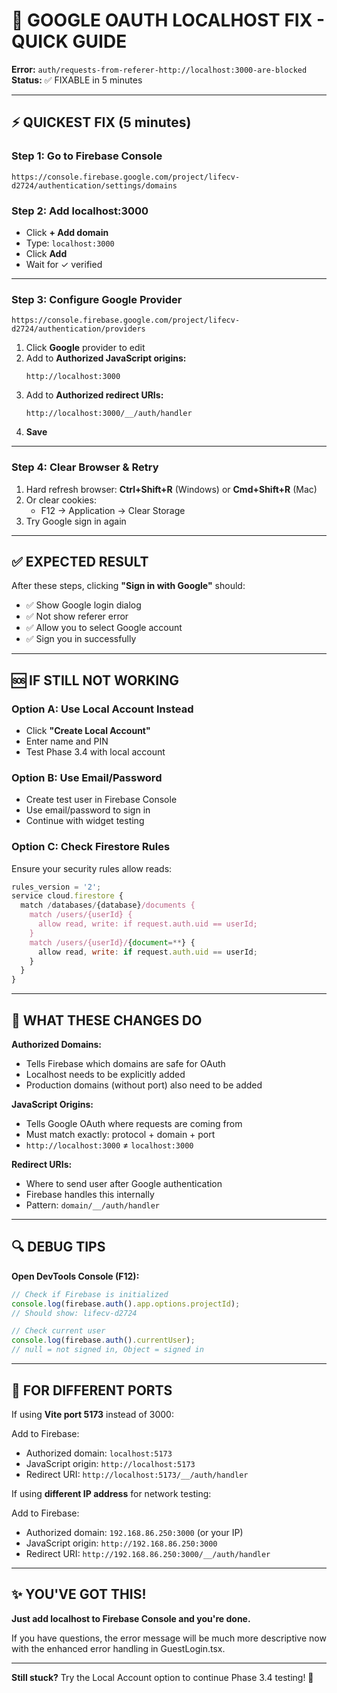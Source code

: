 # 🚀 GOOGLE OAUTH LOCALHOST FIX - QUICK GUIDE

**Error:** `auth/requests-from-referer-http://localhost:3000-are-blocked`  
**Status:** ✅ FIXABLE in 5 minutes

---

## ⚡ QUICKEST FIX (5 minutes)

### Step 1: Go to Firebase Console
```
https://console.firebase.google.com/project/lifecv-d2724/authentication/settings/domains
```

### Step 2: Add localhost:3000
- Click **+ Add domain**
- Type: `localhost:3000`
- Click **Add**
- Wait for ✓ verified

---

### Step 3: Configure Google Provider
```
https://console.firebase.google.com/project/lifecv-d2724/authentication/providers
```

1. Click **Google** provider to edit
2. Add to **Authorized JavaScript origins:**
   ```
   http://localhost:3000
   ```
3. Add to **Authorized redirect URIs:**
   ```
   http://localhost:3000/__/auth/handler
   ```
4. **Save**

---

### Step 4: Clear Browser & Retry
1. Hard refresh browser: **Ctrl+Shift+R** (Windows) or **Cmd+Shift+R** (Mac)
2. Or clear cookies:
   - F12 → Application → Clear Storage
3. Try Google sign in again

---

## ✅ EXPECTED RESULT

After these steps, clicking **"Sign in with Google"** should:
- ✅ Show Google login dialog
- ✅ Not show referer error
- ✅ Allow you to select Google account
- ✅ Sign you in successfully

---

## 🆘 IF STILL NOT WORKING

### Option A: Use Local Account Instead
- Click **"Create Local Account"**
- Enter name and PIN
- Test Phase 3.4 with local account

### Option B: Use Email/Password
- Create test user in Firebase Console
- Use email/password to sign in
- Continue with widget testing

### Option C: Check Firestore Rules
Ensure your security rules allow reads:
```javascript
rules_version = '2';
service cloud.firestore {
  match /databases/{database}/documents {
    match /users/{userId} {
      allow read, write: if request.auth.uid == userId;
    }
    match /users/{userId}/{document=**} {
      allow read, write: if request.auth.uid == userId;
    }
  }
}
```

---

## 📝 WHAT THESE CHANGES DO

**Authorized Domains:**
- Tells Firebase which domains are safe for OAuth
- Localhost needs to be explicitly added
- Production domains (without port) also need to be added

**JavaScript Origins:**
- Tells Google OAuth where requests are coming from
- Must match exactly: protocol + domain + port
- `http://localhost:3000` ≠ `localhost:3000`

**Redirect URIs:**
- Where to send user after Google authentication
- Firebase handles this internally
- Pattern: `domain/__/auth/handler`

---

## 🔍 DEBUG TIPS

**Open DevTools Console (F12):**

```javascript
// Check if Firebase is initialized
console.log(firebase.auth().app.options.projectId);
// Should show: lifecv-d2724

// Check current user
console.log(firebase.auth().currentUser);
// null = not signed in, Object = signed in
```

---

## 📱 FOR DIFFERENT PORTS

If using **Vite port 5173** instead of 3000:

Add to Firebase:
- Authorized domain: `localhost:5173`
- JavaScript origin: `http://localhost:5173`
- Redirect URI: `http://localhost:5173/__/auth/handler`

If using **different IP address** for network testing:

Add to Firebase:
- Authorized domain: `192.168.86.250:3000` (or your IP)
- JavaScript origin: `http://192.168.86.250:3000`
- Redirect URI: `http://192.168.86.250:3000/__/auth/handler`

---

## ✨ YOU'VE GOT THIS!

**Just add localhost to Firebase Console and you're done.**

If you have questions, the error message will be much more descriptive now with the enhanced error handling in GuestLogin.tsx.

---

**Still stuck?** Try the Local Account option to continue Phase 3.4 testing! 🎯

